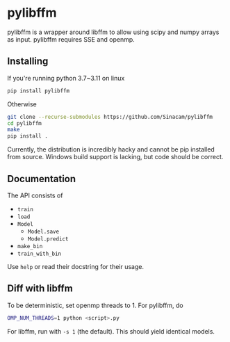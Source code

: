 # pylibffm

pylibffm is a wrapper around libffm to allow using scipy and numpy arrays as input.
pylibffm requires SSE and openmp.

## Installing
If you're running python 3.7~3.11 on linux
```bash
pip install pylibffm
```
Otherwise
```bash
git clone --recurse-submodules https://github.com/Sinacam/pylibffm
cd pylibffm
make
pip install .
```
Currently, the distribution is incredibly hacky and cannot be pip installed from source.
Windows build support is lacking, but code should be correct.

## Documentation
The API consists of
+ `train`
+ `load`
+ `Model`
    + `Model.save`
    + `Model.predict`
+ `make_bin`
+ `train_with_bin`

Use `help` or read their docstring for their usage.

## Diff with libffm
To be deterministic, set openmp threads to 1. For pylibffm, do
```bash
OMP_NUM_THREADS=1 python <script>.py
```

For libffm, run with `-s 1` (the default). This should yield identical models.